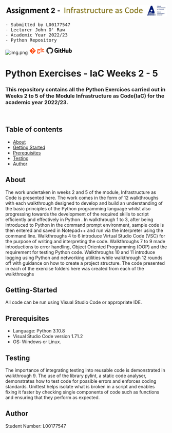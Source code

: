 ![img.png](./documentation/markdown/Banner.jpg)
<br/>
<pre>- Submitted by L00177547
- Lecturer John O' Raw                         
- Academic Year 2022/23
- Python Repository
</pre>
![img.png](./documentation/python-powered.gif) ![img.png](./documentation/markdown/Git.gif) ![img.png](./documentation/markdown/GitHub.gif)![img.png](./documentation/markdown/Github2.jpg) <br/>
# Python Exercises - IaC Weeks 2 - 5

### This repository contains all the Python Exercices carried out in Weeks 2 to 5 of the Module Infrastructure as Code(IaC) for the academic year 2022/23. 
<br/>

## Table of contents
- [About](#about)
- [Getting Started](#getting-started)
- [Prerequisites](#prerequisites)
- [Testing](#testing)
- [Author](#author)

## About
The  work undertaken in weeks 2 and 5 of the module, Infrastructure as Code is presented here. The work comes in the form of 12 walkthroughs with each walkthrough designed to develop and build an understanding of the basic principles of the Python programming language whilst also progressing towards the development of the required skills to script efficiently and effectively in Python . In walkthrough 1 to 3, after being introduced to Python in the command prompt environment, sample code is then entered and saved in Notepad++ and run via the interpreter using the command line. Walkthroughs 4 to 6 introduce Virtual Studio Code (VSC) for the purpose of writing and interpreting the code. Walkthroughs 7 to 9 made introductions to error handling, Object Oriented Programming (OOP) and the requirement for testing Python code. Walkthroughs 10 and 11 introduce logging using Python and networking utilities while walkthrough 12 rounds off with guidance on how to create a project structure. The code presented in each of the exercise folders here was created from each of the walkthroughs

## Getting-Started
All code can be run using Visual Studio Code or appropriate IDE.<br/>

## Prerequisites
- Language: Python 3.10.8
- Visual Studio Code version 1.71.2
- OS: Windows or Linux.

## Testing
The importance of integrating testing into reusable code is demonstrated in walkthrough 9. The use of the library pylint, a static code analyser, demonstrates how to test code for possible errors and enforces coding standards. Unittest helps isolate what is broken in a script and enables fixing it faster by checking single components of code such as functions and ensuring that they perform as expected. 


## Author
Student Number: L00177547


